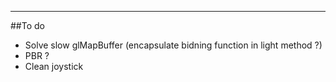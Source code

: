 ---
##To do
- Solve slow glMapBuffer (encapsulate bidning function in light method ?)
- PBR ?
- Clean joystick
